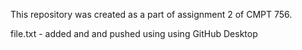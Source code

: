 This repository was created as a part of assignment 2 of CMPT 756.


file.txt - added and and pushed using using GitHub Desktop 
